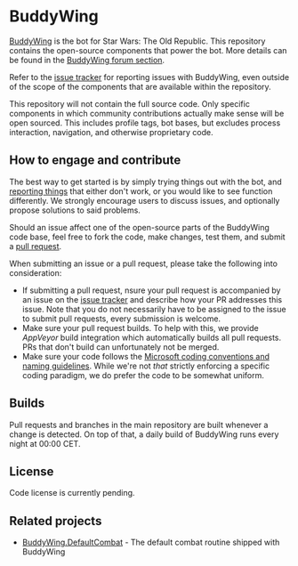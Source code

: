 # BuddyWing
[BuddyWing](http://buddywing.com/) is the bot for Star Wars: The Old Republic. This repository contains the open-source components that power the bot. More details can be found in the [BuddyWing forum section](https://www.thebuddyforum.com/buddy-wing-forum/).

Refer to the [issue tracker](https://github.com/BosslandGmbH/BuddyWing/issues) for reporting issues with BuddyWing, even outside of the scope of the components that are available within the repository. 

This repository will not contain the full source code. Only specific components in which community contributions actually make sense will be open sourced. This includes profile tags, bot bases, but excludes process interaction, navigation, and otherwise proprietary code.

## How to engage and contribute
The best way to get started is by simply trying things out with the bot, and [reporting things](https://github.com/BosslandGmbH/BuddyWing/issues) that either don't work, or you would like to see function differently. We strongly encourage users to discuss issues, and optionally propose solutions to said problems.

Should an issue affect one of the open-source parts of the BuddyWing code base, feel free to fork the code, make changes, test them, and submit a [pull request](https://github.com/BosslandGmbH/BuddyWing/pulls).

When submitting an issue or a pull request, please take the following into consideration:

* If submitting a pull request, nsure your pull request is accompanied by an issue on the [issue tracker](https://github.com/BosslandGmbH/BuddyWing/issues) and describe how your PR addresses this issue. Note that you do not necessarily have to be assigned to the issue to submit pull requests, every submission is welcome.
* Make sure your pull request builds. To help with this, we provide _AppVeyor_ build integration which automatically builds all pull requests. PRs that don't build can unfortunately not be merged.
* Make sure your code follows the [Microsoft coding conventions and naming guidelines](https://msdn.microsoft.com/en-us/library/ff926074.aspx). While we're not _that_ strictly enforcing a specific coding paradigm, we do prefer the code to be somewhat uniform.

## Builds
Pull requests and branches in the main repository are built whenever a change is detected. On top of that, a daily build of BuddyWing runs every night at 00:00 CET.

## License
Code license is currently pending.

## Related projects
* [BuddyWing.DefaultCombat](https://github.com/BosslandGmbH/BuddyWing.DefaultCombat) - The default combat routine shipped with BuddyWing
